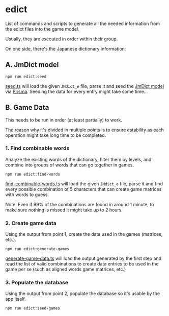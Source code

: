 # edict

List of commands and scripts to generate all the needed information from the edict files into the game model.

Usually, they are executed in order within their group.

On one side, there's the Japanese dictionary information:

## A. JmDict model

```
npm run edict:seed
```

[seed.ts](./src/seed.ts) will load the given `JMdict_e` file, parse it and seed the [JmDict model](../../libs/jmdict/src/lib/jm-dict-model.ts) via [Prisma](https://www.prisma.io/). Seeding the data for every entry might take some time...

## B. Game Data

This needs to be run in order (at least partially) to work.

The reason why it's divided in multiple points is to ensure estability as each operation might take long time to be completed.

### 1. Find combinable words

Analyze the existing words of the dictionary, filter them by levels, and combine into groups of words that can go together in games.

```
npm run edict:find-words
```

[find-combinable-words.ts](./src/find-combinable-words.ts) will load the given `JMdict_e` file, parse it and find every possible combination of 5 characters that can create game matrices with words to guess.

Note: Even if 99% of the combinations are found in around 1 minute, to make sure nothing is missed it might take up to 2 hours.

### 2. Create game data

Using the output from point 1, create the data used in the games (matrices, etc.).

```
npm run edict:generate-games
```

[generate-game-data.ts](./src/generate-game-data.ts) will load the output generated by the first step and read the list of valid combinations to create data entries to be used in the game per se (such as aligned words game matrices, etc.)

### 3. Populate the database

Using the output from point 2, populate the database so it's usable by the app itself.

```
npm run edict:seed-games
```
